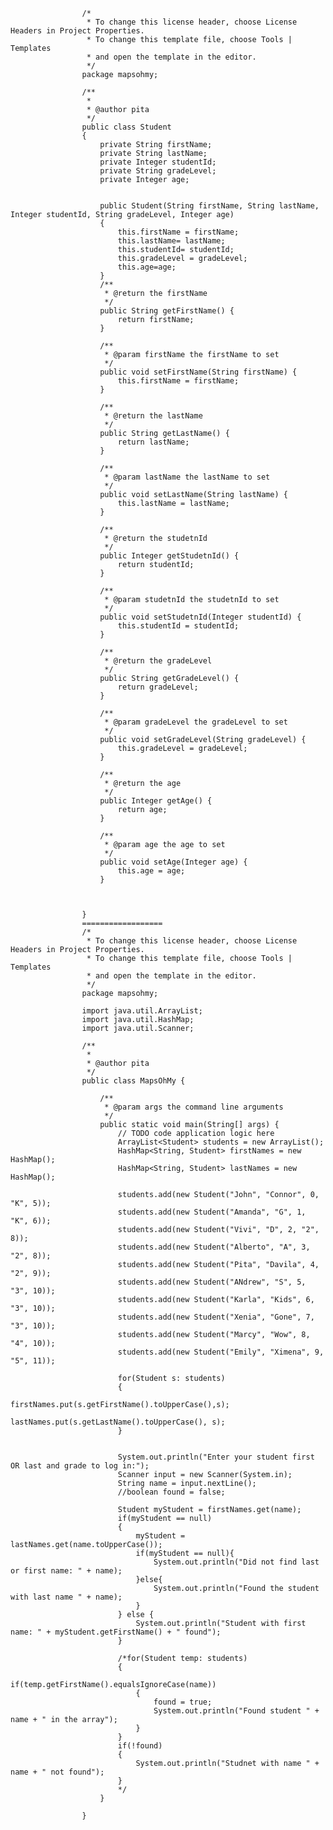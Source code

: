                     /*
                     * To change this license header, choose License Headers in Project Properties.
                     * To change this template file, choose Tools | Templates
                     * and open the template in the editor.
                     */
                    package mapsohmy;

                    /**
                     *
                     * @author pita
                     */
                    public class Student
                    {
                        private String firstName;
                        private String lastName;
                        private Integer studentId;
                        private String gradeLevel;
                        private Integer age;


                        public Student(String firstName, String lastName, Integer studentId, String gradeLevel, Integer age)
                        {
                            this.firstName = firstName;
                            this.lastName= lastName;
                            this.studentId= studentId;
                            this.gradeLevel = gradeLevel;
                            this.age=age;
                        }
                        /**
                         * @return the firstName
                         */
                        public String getFirstName() {
                            return firstName;
                        }

                        /**
                         * @param firstName the firstName to set
                         */
                        public void setFirstName(String firstName) {
                            this.firstName = firstName;
                        }

                        /**
                         * @return the lastName
                         */
                        public String getLastName() {
                            return lastName;
                        }

                        /**
                         * @param lastName the lastName to set
                         */
                        public void setLastName(String lastName) {
                            this.lastName = lastName;
                        }

                        /**
                         * @return the studetnId
                         */
                        public Integer getStudetnId() {
                            return studentId;
                        }

                        /**
                         * @param studetnId the studetnId to set
                         */
                        public void setStudetnId(Integer studentId) {
                            this.studentId = studentId;
                        }

                        /**
                         * @return the gradeLevel
                         */
                        public String getGradeLevel() {
                            return gradeLevel;
                        }

                        /**
                         * @param gradeLevel the gradeLevel to set
                         */
                        public void setGradeLevel(String gradeLevel) {
                            this.gradeLevel = gradeLevel;
                        }

                        /**
                         * @return the age
                         */
                        public Integer getAge() {
                            return age;
                        }

                        /**
                         * @param age the age to set
                         */
                        public void setAge(Integer age) {
                            this.age = age;
                        }



                    }
                    ==================
                    /*
                     * To change this license header, choose License Headers in Project Properties.
                     * To change this template file, choose Tools | Templates
                     * and open the template in the editor.
                     */
                    package mapsohmy;

                    import java.util.ArrayList;
                    import java.util.HashMap;
                    import java.util.Scanner;

                    /**
                     *
                     * @author pita
                     */
                    public class MapsOhMy {

                        /**
                         * @param args the command line arguments
                         */
                        public static void main(String[] args) {
                            // TODO code application logic here
                            ArrayList<Student> students = new ArrayList();
                            HashMap<String, Student> firstNames = new HashMap();
                            HashMap<String, Student> lastNames = new HashMap();

                            students.add(new Student("John", "Connor", 0, "K", 5));
                            students.add(new Student("Amanda", "G", 1, "K", 6));
                            students.add(new Student("Vivi", "D", 2, "2", 8));  
                            students.add(new Student("Alberto", "A", 3, "2", 8));
                            students.add(new Student("Pita", "Davila", 4, "2", 9));
                            students.add(new Student("ANdrew", "S", 5, "3", 10));
                            students.add(new Student("Karla", "Kids", 6, "3", 10));
                            students.add(new Student("Xenia", "Gone", 7, "3", 10));
                            students.add(new Student("Marcy", "Wow", 8, "4", 10));
                            students.add(new Student("Emily", "Ximena", 9, "5", 11));

                            for(Student s: students)
                            {
                                firstNames.put(s.getFirstName().toUpperCase(),s);
                                lastNames.put(s.getLastName().toUpperCase(), s);
                            }


                            System.out.println("Enter your student first OR last and grade to log in:");
                            Scanner input = new Scanner(System.in);
                            String name = input.nextLine();
                            //boolean found = false;

                            Student myStudent = firstNames.get(name);
                            if(myStudent == null)
                            {
                                myStudent = lastNames.get(name.toUpperCase());
                                if(myStudent == null){
                                    System.out.println("Did not find last or first name: " + name); 
                                }else{
                                    System.out.println("Found the student with last name " + name);
                                }
                            } else {
                                System.out.println("Student with first name: " + myStudent.getFirstName() + " found");
                            }

                            /*for(Student temp: students)
                            {
                                if(temp.getFirstName().equalsIgnoreCase(name))
                                {
                                    found = true;
                                    System.out.println("Found student " + name + " in the array");
                                }
                            }
                            if(!found)
                            {
                                System.out.println("Studnet with name " + name + " not found");
                            }
                            */
                        }

                    }


